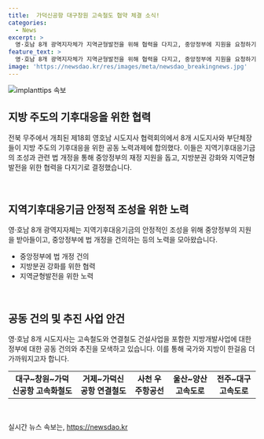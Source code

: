 ```yaml
---
title:  가덕신공항 대구창원 고속철도 협약 체결 소식!
categories:
  - News
excerpt: >
  영·호남 8개 광역지자체가 지역균형발전을 위해 협력을 다지고, 중앙정부에 지원을 요청하기로 결의했다. 지방분권 강화와 지역균형발전을 위해 공동 노력하겠다는 의지를 밝히며, 지자체 간 시너지를 낼 수 있는 공동 협력과제를 담은 공동 성명서를 채택하고 중앙정부에 건의하기로 했다. 또한, 지역기후대응기금 조성 및 지원을 위해 중앙정부와의 협력과제를 증진하고, 광역도로망 건설과 철도망 구축을 공동 건의하기로 했다.
feature_text: >
  영·호남 8개 광역지자체가 지역균형발전을 위해 협력을 다지고, 중앙정부에 지원을 요청하기로 결의했다. 지방분권 강화와 지역균형발전을 위해 공동 노력하겠다는 의지를 밝히며, 지자체 간 시너지를 낼 수 있는 공동 협력과제를 담은 공동 성명서를 채택하고 중앙정부에 건의하기로 했다. 또한, 지역기후대응기금 조성 및 지원을 위해 중앙정부와의 협력과제를 증진하고, 광역도로망 건설과 철도망 구축을 공동 건의하기로 했다.
image: 'https://newsdao.kr/res/images/meta/newsdao_breakingnews.jpg'
---
```


<p><img src="https://newsdao.kr/res/images/meta/newsdao_breakingnews.jpg" alt="implanttips 속보" /></p>

<h2 data-ke-size="size26">지방 주도의 기후대응을 위한 협력</h2>

<p>전북 무주에서 개최된 제18회 영호남 시도지사 협력회의에서 8개 시도지사와 부단체장들이 지방 주도의 기후대응을 위한 공동 노력과제에 합의했다. 이들은 지역기후대응기금의 조성과 관련 법 개정을 통해 중앙정부의 재정 지원을 돕고, 지방분권 강화와 지역균형발전을 위한 협력을 다지기로 결정했습니다.</p>

<p data-ke-size="size16">&nbsp;</p>

<h2 data-ke-size="size26">지역기후대응기금 안정적 조성을 위한 노력</h2>

<p>영·호남 8개 광역지자체는 지역기후대응기금의 안정적인 조성을 위해 중앙정부의 지원을 받아들이고, 중앙정부에 법 개정을 건의하는 등의 노력을 모아왔습니다.</p>

<ul>
  <li>중앙정부에 법 개정 건의</li>
  <li>지방분권 강화를 위한 협력</li>
  <li>지역균형발전을 위한 노력</li>
</ul>

<p data-ke-size="size16">&nbsp;</p>

<h2 data-ke-size="size26">공동 건의 및 추진 사업 안건</h2>

<p>영·호남 8개 시도지사는 고속철도와 연결철도 건설사업을 포함한 지방개발사업에 대한 정부에 대한 공동 건의와 추진을 모색하고 있습니다. 이를 통해 국가와 지방이 한걸음 더 가까워지고자 합니다.</p>

<table>
  <tr>
    <td style="text-align: center; height: 17px;"><b>대구~창원~가덕신공항 고속화철도</b></td>
    <td style="text-align: center; height: 17px;"><b>거제~가덕신공항 연결철도</b></td>
    <td style="text-align: center; height: 17px;"><b>사천 우주항공선</b></td>
    <td style="text-align: center; height: 17px;"><b>울산~양산 고속도로</b></td>
    <td style="text-align: center; height: 17px;"><b>전주~대구 고속도로</b></td>
  </tr>
</table>

<p data-ke-size="size16">&nbsp;</p>
실시간 뉴스 속보는, <a href="https://newsdao.kr" rel="dofollow">https://newsdao.kr</a>


